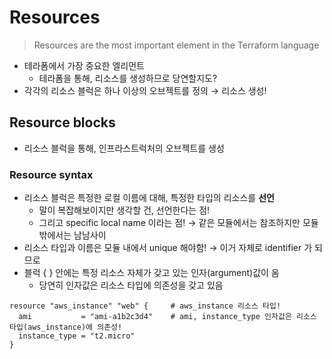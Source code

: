 # Resources

> Resources are the most important element in the Terraform language

- 테라폼에서 가장 중요한 엘리먼트
  - 테라폼을 통해, 리소스를 생성하므로 당연할지도?
- 각각의 리소스 블럭은 하나 이상의 오브젝트를 정의 → 리소스 생성!

## Resource blocks

- 리소스 블럭을 통해, 인프라스트럭처의 오브젝트를 생성

### Resource syntax

- 리소스 블럭은 특정한 로컬 이름에 대해, 특정한 타입의 리소스를 **선언**
  - 말이 복잡해보이지만 생각할 건, 선언한다는 점!
  - 그리고 specific local name 이라는 점! → 같은 모듈에서는 참조하지만 모듈 밖에서는 남남사이
- 리소스 타입과 이름은 모듈 내에서 unique 해야함! → 이거 자체로 identifier 가 되므로
- 블럭 { } 안에는 특정 리소스 자체가 갖고 있는 인자(argument)값이 옴
  - 당연히 인자값은 리소스 타입에 의존성을 갖고 있음

```
resource "aws_instance" "web" {     # aws_instance 리소스 타입!
  ami           = "ami-a1b2c3d4"    # ami, instance_type 인자값은 리소스 타입(aws_instance)에 의존성!
  instance_type = "t2.micro"
}
```


